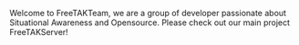 Welcome to FreeTAKTeam, we are a group of developer passionate about Situational Awareness and Opensource. Please check out our main project FreeTAKServer!

